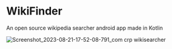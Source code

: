 # WikiFinder

An open source wikipedia searcher android app made in Kotlin

![Screenshot_2023-08-21-17-52-08-791_com crp wikisearcher](https://github.com/enginestein/WikiFinder/assets/117010357/1bccdcfb-9a74-43f1-97ef-5778ea3d905d)
